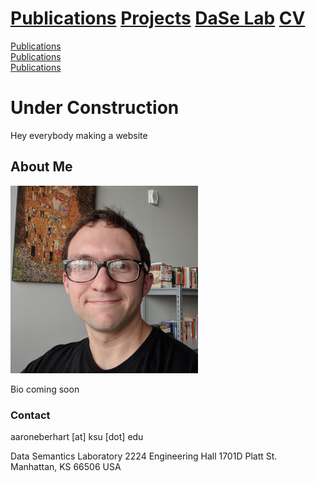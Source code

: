 # [Publications](papers.md) [Projects](projects.md) [DaSe Lab](https://daselab.cs.ksu.edu/) [CV](cv.md)

<div class="border d-flex">
 <div class="p-5 border bg-gray-light flex-auto"><a href="papers.html">Publications</a></div>
 <div class="p-5 border bg-gray-light flex-auto"><a href="papers.html">Publications</a></div>
 <div class="p-5 border bg-gray-light flex-auto"><a href="papers.html">Publications</a></div>
</div>

# Under Construction

Hey everybody making a website

## About Me

![Me](me.png)<!-- .element height="40%" width="40%" -->

Bio coming soon

### Contact

aaroneberhart \[at\] ksu \[dot\] edu

Data Semantics Laboratory
2224 Engineering Hall
1701D Platt St.
Manhattan, KS 66506
USA
